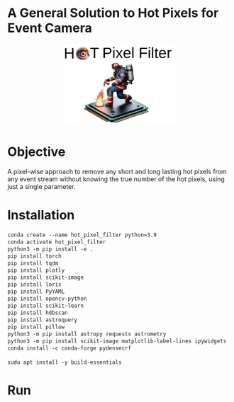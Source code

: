 # A General Solution to Hot Pixels for Event Camera

<p align="center" width="100%">
    <img width="50%" src="fig/hot_pixel_package_logo2.png">
</p>

# Objective

A pixel-wise approach to remove any short and long lasting hot pixels from any event stream without knowing the true number of the hot pixels, using just a single parameter.

# Installation

```
conda create --name hot_pixel_filter python=3.9
conda activate hot_pixel_filter
python3 -m pip install -e .
pip install torch
pip install tqdm
pip install plotly
pip install scikit-image
pip install loris
pip install PyYAML
pip install opencv-python
pip install scikit-learn
pip install hdbscan
pip install astroquery
pip install pillow
python3 -m pip install astropy requests astrometry
python3 -m pip install scikit-image matplotlib-label-lines ipywidgets
conda install -c conda-forge pydensecrf

sudo apt install -y build-essentials
```


# Run

